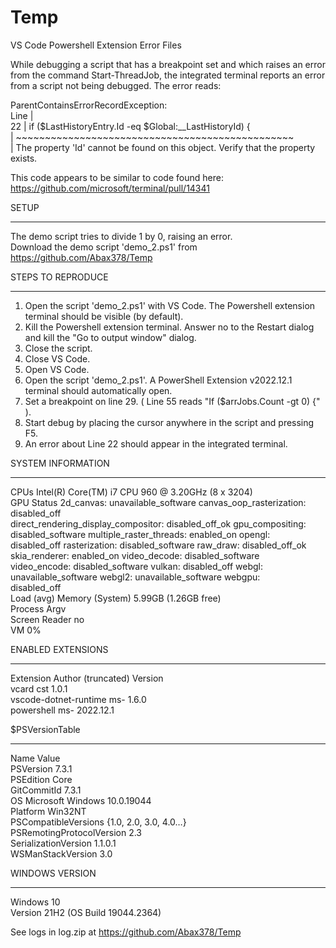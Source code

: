 # Temp
VS Code Powershell Extension Error Files

While debugging a script that has a breakpoint set and which raises an error from the command Start-ThreadJob, the integrated terminal reports an error from a script not being debugged. The error reads:  

ParentContainsErrorRecordException:  
Line |  
22 | if ($LastHistoryEntry.Id -eq $Global:__LastHistoryId) {  
| ~~~~~~~~~~~~~~~~~~~~~~~~~~~~~~~~~~~~~~~~~~~~~~~~  
| The property 'Id' cannot be found on this object. Verify that the property exists.  
>  
This code appears to be similar to code found here:  
https://github.com/microsoft/terminal/pull/14341  

SETUP  
********************************************  
The demo script tries to divide 1 by 0, raising an error.  
Download the demo script 'demo_2.ps1' from https://github.com/Abax378/Temp   

STEPS TO REPRODUCE  
********************************************  
1) Open the script 'demo_2.ps1' with VS Code. The Powershell extension terminal should be visible (by default).  
2) Kill the Powershell extension terminal. Answer no to the Restart dialog and kill the "Go to output window" dialog.  
3) Close the script.  
4) Close VS Code.  
5) Open VS Code.  
6) Open the script 'demo_2.ps1'. A PowerShell Extension v2022.12.1 terminal should automatically open.  
7) Set a breakpoint on line 29. ( Line 55 reads "If ($arrJobs.Count -gt 0) {" ).  
8) Start debug by placing the cursor anywhere in the script and pressing F5.  
9) An error about Line 22 should appear in the integrated terminal.  

SYSTEM INFORMATION  
********************************************  
CPUs Intel(R) Core(TM) i7 CPU 960 @ 3.20GHz (8 x 3204)  
GPU Status 2d_canvas: unavailable_software canvas_oop_rasterization: disabled_off  
                                          direct_rendering_display_compositor: disabled_off_ok gpu_compositing:  
                                          disabled_software multiple_raster_threads: enabled_on opengl:  
                                          disabled_off rasterization: disabled_software raw_draw: disabled_off_ok  
                                          skia_renderer: enabled_on video_decode: disabled_software  
                                          video_encode: disabled_software vulkan: disabled_off webgl:  
                                          unavailable_software webgl2: unavailable_software webgpu:  
                                          disabled_off  
Load (avg) Memory (System) 5.99GB (1.26GB free)  
Process Argv  
Screen Reader no  
VM 0%  

ENABLED EXTENSIONS  
********************************************   
Extension Author (truncated) Version  
vcard cst 1.0.1  
vscode-dotnet-runtime ms- 1.6.0  
powershell ms- 2022.12.1  

$PSVersionTable  
********************************************  
Name                                          Value  
PSVersion                                  7.3.1  
PSEdition                                   Core  
GitCommitId                               7.3.1  
OS                                               Microsoft Windows 10.0.19044  
Platform                                     Win32NT  
PSCompatibleVersions           {1.0, 2.0, 3.0, 4.0…}  
PSRemotingProtocolVersion  2.3  
SerializationVersion                 1.1.0.1  
WSManStackVersion               3.0 

WINDOWS VERSION  
********************************************  
Windows 10  
Version 21H2 (OS Build 19044.2364)  

See logs in log.zip at https://github.com/Abax378/Temp
